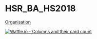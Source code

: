 # HSR_BA_HS2018

[Organisation](Organisation.md)

[![Waffle.io - Columns and their card count](https://badge.waffle.io/night28/HSR_BA.svg?columns=all)](https://waffle.io/night28/HSR_BA)
